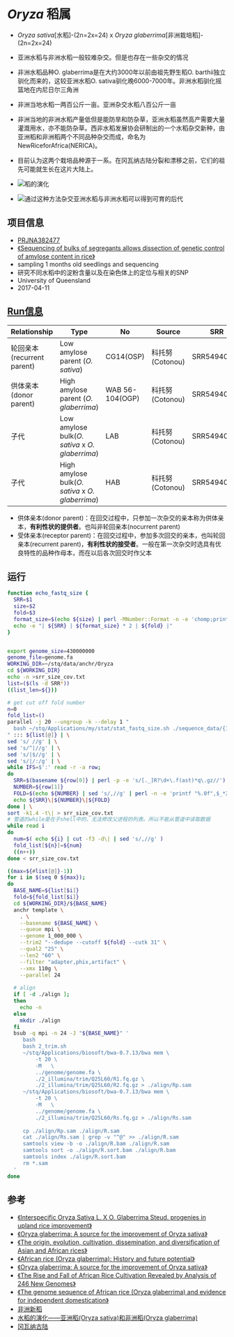 # *Oryza* 稻属
+ *Oryza sativa*[水稻]-(2n=2x=24) x *Oryza glaberrima*[非洲栽培稻]-(2n=2x=24)
+ 亚洲水稻与非洲水稻一般较难杂交。但是也存在一些杂交的情况
+ 非洲水稻品种O. glaberrima是在大约3000年以前由祖先野生稻O. barthii独立驯化而来的，这较亚洲水稻O. sativa驯化晚6000-7000年。非洲水稻驯化摇篮地在内尼日尔三角洲
+ 非洲当地水稻一两百公斤一亩。亚洲杂交水稻八百公斤一亩
+ 非洲当地的非洲水稻产量低但是能防旱和防杂草，亚洲水稻虽然高产需要大量灌溉用水，亦不能防杂草。西非水稻发展协会研制出的一个水稻杂交新种，由亚洲稻和非洲稻两个不同品种杂交而成，命名为NewRiceforAfrica(NERICA)。
+ 目前认为这两个栽培品种源于一系。在冈瓦纳古陆分裂和漂移之前，它们的祖先可能就生长在这片大陆上。

+ ![稻的演化](https://github.com/eternal-bug/Sequencing-and-assembly/blob/master/plastid/Gramineae/Recombination/pic/Oryza.png)

+ ![通过这种方法杂交亚洲水稻与非洲水稻可以得到可育的后代](https://github.com/eternal-bug/Sequencing-and-assembly/blob/master/plastid/Gramineae/Recombination/pic/fertile.png)

## 项目信息
+ [PRJNA382477](https://www.ncbi.nlm.nih.gov/bioproject/PRJNA382477)
+ [《Sequencing of bulks of segregants allows dissection of genetic control of amylose content in rice》](https://www.ncbi.nlm.nih.gov/pmc/articles/PMC5785344/#pbi12752-bib-0009)
+ sampling 1 months old seedlings and sequencing
+ 研究不同水稻中的淀粉含量以及在染色体上的定位与相关的SNP
+ University of Queensland
+ 2017-04-11

## [Run信息](https://trace.ncbi.nlm.nih.gov/Traces/study/?acc=PRJNA382477&go=go)
| Relationship | Type | No | Source | SRR | Size | Depth |
| --- | --- | --- | --- | --- | --- | --- |
| 轮回亲本(recurrent parent) | Low amylose parent (*O. sativa*) | CG14(OSP) | 科托努(Cotonou) | SRR5494009 | 1,715,132,292 * 2 | 32 |
| 供体亲本(donor parent) | High amylose parent (*O. glaberrima*) | WAB 56-104(OGP) | 科托努(Cotonou) |  SRR54940010 | 1,526,266,324 * 2 | 28 |
| 子代 | Low amylose bulk(*O. sativa* x *O. glaberrima*) | LAB | 科托努(Cotonou) | SRR54940011 | 4,102,835,647 * 2 | 76 |
| 子代 | High amylose bulk(*O. sativa* x *O. glaberrima*) | HAB | 科托努(Cotonou) | SRR54940012 | 477,388,765 * 2 | 9 |

+ 供体亲本(donor parent)：在回交过程中，只参加一次杂交的亲本称为供体亲本，**有利性状的提供者**。也叫非轮回亲本(nocurrent parent)
+ 受体亲本(receptor parent)：在回交过程中，参加多次回交的亲本，也叫轮回亲本(recurrent parent)，**有利性状的接受者**。一般在第一次杂交时选具有优良特性的品种作母本，而在以后各次回交时作父本

## 运行
```bash
function echo_fastq_size {
  SRR=$1
  size=$2
  fold=$3
  format_size=$(echo ${size} | perl -MNumber::Format -n -e 'chomp;print Number::Format::format_number($_)')
  echo -e "| ${SRR} | ${format_size} * 2 | ${fold} |"
}


export genome_size=430000000
genome_file=genome.fa
WORKING_DIR=~/stq/data/anchr/Oryza
cd ${WORKING_DIR}
echo -n >srr_size_cov.txt
list=($(ls -d SRR*))
((list_len=${}))

# get cut off fold number
n=0
fold_list=()
parallel -j 20 --ungroup -k --delay 1 "
  bash ~/stq/Applications/my/stat/stat_fastq_size.sh ./sequence_data/{1}_1.fastq.gz | tail -n 1 
" ::: ${list[@]} | \
sed 's/ //g' | \
sed 's/^|//g' | \
sed 's/|$//g' | \
sed 's/|/:/g' | \
while IFS=$':' read -r -a row;
do
  SRR=$(basename ${row[0]} | perl -p -e 's/[._]R?\d+\.f(ast)*q\.gz//')
  NUMBER=${row[1]}
  FOLD=$(echo ${NUMBER} | sed 's/,//g' | perl -n -e 'printf "%.0f",$_*2*4/$ENV{genome_size}')
  echo ${SRR}\|${NUMBER}\|${FOLD}
done | \
sort -k1.4 -t\| > srr_size_cov.txt
# 管道的while是在子shell中的，无法修改父进程的列表。所以不能从管道中读取数据
while read i
do
  num=$( echo ${i} | cut -f3 -d\| | sed 's/,//g' )
  fold_list[${n}]=${num}
  ((n++))
done < srr_size_cov.txt

((max=${#list[@]}-1))
for i in $(seq 0 ${max});
do
  BASE_NAME=${list[$i]}
  fold=${fold_list[$i]}
  cd ${WORKING_DIR}/${BASE_NAME}
  anchr template \
    . \
    --basename ${BASE_NAME} \
    --queue mpi \
    --genome 1_000_000 \
    --trim2 "--dedupe --cutoff ${fold} --cutk 31" \
    --qual2 "25" \
    --len2 "60" \
    --filter "adapter,phix,artifact" \
    --xmx 110g \
    --parallel 24
    
  # align
  if [ -d ./align ];
  then
    echo -n
  else
    mkdir ./align
  fi
  bsub -q mpi -n 24 -J "${BASE_NAME}" '
     bash 
     bash 2_trim.sh
     ~/stq/Applications/biosoft/bwa-0.7.13/bwa mem \
         -t 20 \
         -M   \
         ../genome/genome.fa \
         ./2_illumina/trim/Q25L60/R1.fq.gz \
         ./2_illumina/trim/Q25L60/R2.fq.gz > ./align/Rp.sam
     ~/stq/Applications/biosoft/bwa-0.7.13/bwa mem \
         -t 20 \
         -M   \
         ../genome/genome.fa \
         ./2_illumina/trim/Q25L60/Rs.fq.gz > ./align/Rs.sam
         
     cp ./align/Rp.sam ./align/R.sam
     cat ./align/Rs.sam | grep -v "^@" >> ./align/R.sam
     samtools view -b -o ./align/R.bam ./align/R.sam
     samtools sort -o ./align/R.sort.bam ./align/R.bam
     samtools index ./align/R.sort.bam
     rm *.sam
  '
done
```

## 参考
+ [《Interspecific Oryza Sativa L. X O. Glaberrima Steud. progenies in upland rice improvement》](https://link.springer.com/article/10.1023/A%3A1002969932224)
+ [《Oryza glaberrima: A source for the improvement of Oryza sativa》](https://www.researchgate.net/publication/228623310_Oryza_glaberrima_A_source_for_the_improvement_of_Oryza_sativa)
+ [《The origin, evolution, cultivation, dissemination, and diversification of Asian and African rices》](https://link.springer.com/article/10.1007/BF00041576)
+ [《African rice (Oryza glaberrima): History and future potential》](https://www.pnas.org/content/99/25/16360)
+ [《Oryza glaberrima: A source for the improvement of Oryza sativa》](https://www.researchgate.net/publication/228623310_Oryza_glaberrima_A_source_for_the_improvement_of_Oryza_sativa)
+ [《The Rise and Fall of African Rice Cultivation Revealed by Analysis of 246 New Genomes》](https://www.cell.com/current-biology/fulltext/S0960-9822(18)30702-4)
+ [《The genome sequence of African rice (Oryza glaberrima) and evidence for independent domestication》](https://www.nature.com/articles/ng.3044)
+ [非洲新稻](https://baike.baidu.com/item/非洲新稻/15702350)
+ [水稻的演化——亚洲稻(Oryza sativa)和非洲稻(Oryza glaberrima)](http://www.cnki.com.cn/Article/CJFDTotal-JXND1983S1006.htm)
+ [冈瓦纳古陆](https://baike.baidu.com/item/冈瓦纳古陆/3722456?fr=aladdin&fromid=11180351&fromtitle=Gondwanaland)
